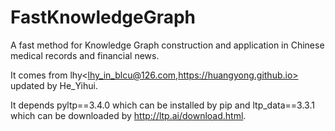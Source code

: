 # FastKnowledgeGraph
A fast method for Knowledge Graph construction and application in Chinese medical records and financial news.

It comes from lhy<lhy_in_blcu@126.com,https://huangyong.github.io> updated by He_Yihui.

It depends pyltp==3.4.0 which can be installed by pip and ltp_data==3.3.1 which can be downloaded by http://ltp.ai/download.html.
